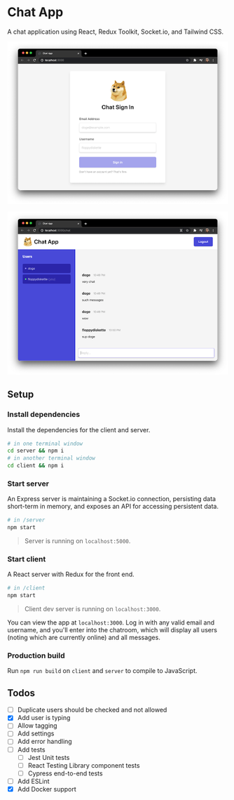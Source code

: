 # Chat App

A chat application using React, Redux Toolkit, Socket.io, and Tailwind CSS.

![](screenshots/login.png)

![](screenshots/app.png)

## Setup

### Install dependencies

Install the dependencies for the client and server.

```bash
# in one terminal window
cd server && npm i
# in another terminal window
cd client && npm i
```

### Start server

An Express server is maintaining a Socket.io connection, persisting data short-term in memory, and exposes an API for accessing persistent data.

```bash
# in /server
npm start
```

> Server is running on `localhost:5000`.

### Start client

A React server with Redux for the front end.

```bash
# in /client
npm start
```

> Client dev server is running on `localhost:3000`.

You can view the app at `localhost:3000`. Log in with any valid email and username, and you'll enter into the chatroom, which will display all users (noting which are currently online) and all messages.

### Production build

Run `npm run build` on `client` and `server` to compile to JavaScript.

## Todos

- [ ] Duplicate users should be checked and not allowed
- [x] Add user is typing
- [ ] Allow tagging
- [ ] Add settings
- [ ] Add error handling
- [ ] Add tests
  - [ ] Jest Unit tests
  - [ ] React Testing Library component tests
  - [ ] Cypress end-to-end tests
- [ ] Add ESLint
- [x] Add Docker support
